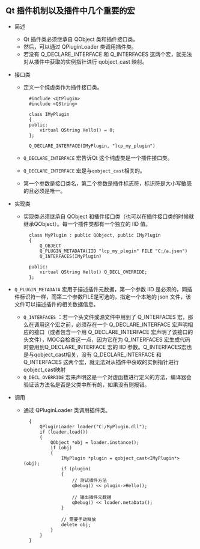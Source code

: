 ## Qt 插件机制以及插件中几个重要的宏
- 简述
	- Qt 插件类必须继承自 QObject 类和插件接口类。
	- 然后，可以通过 QPluginLoader 类调用插件类。
	- 若没有 Q_DECLARE_INTERFACE 和 Q_INTERFACES 这两个宏，就无法对从插件中获取的实例指针进行 qobject_cast 映射。
- 接口类
	- 定义一个纯虚类作为插件接口类。

            #include <QtPlugin>    
            #include <QString>    

            class IMyPlugin    
            {    
            public:    
                virtual QString Hello() = 0;    
            };    

            Q_DECLARE_INTERFACE(IMyPlugin, "lcp_my_plugin")  
	- `Q_DECLARE_INTERFACE` 宏告诉Qt 这个纯虚类是一个插件接口类。
	- `Q_DECLARE_INTERFACE` 宏是与`qobject_cast`相关的。
	- 第一个参数是接口类名，第二个参数是插件标志符，标识符是大小写敏感的且必须是唯一。
- 实现类 
	- 实现类必须继承自 QObject 和插件接口类（也可以在插件接口类的时候就继承QObject）。每一个插件类都有一个独立的 IID 值。
	
    		class MyPlugin : public QObject, public IMyPlugin    
            {    
                Q_OBJECT    
                Q_PLUGIN_METADATA(IID "lcp_my_plugin" FILE "C:/a.json")    
                Q_INTERFACES(IMyPlugin)    

            public:    
                virtual QString Hello() Q_DECL_OVERRIDE;    
            };  
- `Q_PLUGIN_METADATA` 宏用于描述插件元数据，第一个参数 IID 是必须的，同插件标识符一样，而第二个参数FILE是可选的，指定一个本地的 json 文件，该文件可以描述插件的相关数据信息。

	- `Q_INTERFACES` ：若一个头文件或源文件中用到了 Q_INTERFACES 宏，那么在调用这个宏之前，必须存在一个 Q_DECLARE_INTERFACE 宏声明相应的接口（或者包含一个用 Q_DECLARE_INTERFACE 宏声明了该接口的头文件），MOC会检查这一点，因为它在为 Q_INTERFACES 宏生成代码时要用到Q_DECLARE_INTERFACE 宏的 IID 参数。Q_INTERFACES宏也是与qobject_cast相关，没有 Q_DECLARE_INTERFACE 和 Q_INTERFACES 这两个宏，就无法对从插件中获取的实例指针进行qobject_cast映射
	- `Q_DECL_OVERRIDE` 宏来声明这是一个对虚函数进行定义的方法，编译器会验证该方法名是否是父类中所有的，如果没有则报错。
- 调用
	- 通过 QPluginLoader 类调用插件类。

            {  
                QPluginLoader loader("C:/MyPlugin.dll");    
                if (loader.load())    
                {    
                    QObject *obj = loader.instance();    
                    if (obj)    
                    {    
                        IMyPlugin *plugin = qobject_cast<IMyPlugin*>(obj);    
                        if (plugin)    
                        {    
                            // 测试插件方法    
                            qDebug() << plugin->Hello();    

                            // 输出插件元数据    
                            qDebug() << loader.metaData();    
                        }    

                        // 需要手动释放    
                        delete obj;    
                    }    
                }    
            }  